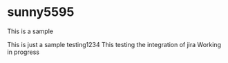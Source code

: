 # sunny5595
This is a sample 


This is just a sample testing1234
This testing the integration of jira
Working in progress
